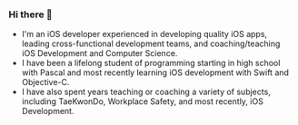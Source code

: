 ### Hi there 👋
- I'm an iOS developer experienced in developing quality iOS apps, leading cross-functional development teams, and coaching/teaching iOS Development and Computer Science. 
- I have been a lifelong student of programming starting in high school with Pascal and most recently learning iOS development with Swift and Objective-C. 
- I have also spent years teaching or coaching a variety of subjects, including TaeKwonDo, Workplace Safety, and most recently, iOS Development. 

<!--
**DeVitoC/DeVitoC** is a ✨ _special_ ✨ repository because its `README.md` (this file) appears on your GitHub profile.

Here are some ideas to get you started:

- 🔭 I’m currently working on ...
- 🌱 I’m currently learning ...
- 👯 I’m looking to collaborate on ...
- 🤔 I’m looking for help with ...
- 💬 Ask me about ...
- 📫 How to reach me: ...
- 😄 Pronouns: ...
- ⚡ Fun fact: ...
-->
